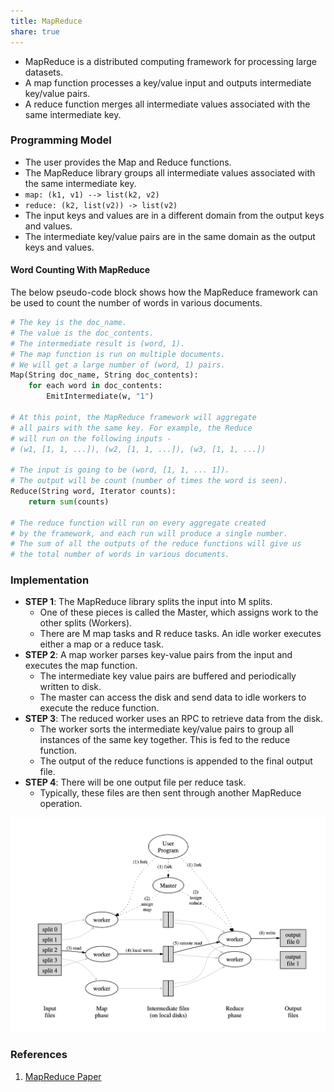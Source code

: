 ```yaml
---
title: MapReduce
share: true
---
```


* MapReduce is a distributed computing framework for processing large datasets.
* A map function processes a key/value input and outputs intermediate key/value pairs. 
* A reduce function merges all intermediate values associated with the same intermediate key.

### Programming Model

* The user provides the Map and Reduce functions.
* The MapReduce library groups all intermediate values associated with the same intermediate key.
* `map: (k1, v1) --> list(k2, v2)`
* `reduce: (k2, list(v2)) -> list(v2)`
* The input keys and values are in a different domain from the output keys and values.
* The intermediate key/value pairs are in the same domain as the output keys and values.

#### Word Counting With MapReduce

The below pseudo-code block shows how the MapReduce framework can be used to count the number of words in various documents.

````python
# The key is the doc_name.
# The value is the doc_contents.
# The intermediate result is (word, 1).
# The map function is run on multiple documents.
# We will get a large number of (word, 1) pairs.
Map(String doc_name, String doc_contents):
	for each word in doc_contents:
		EmitIntermediate(w, "1")

# At this point, the MapReduce framework will aggregate
# all pairs with the same key. For example, the Reduce
# will run on the following inputs - 
# (w1, [1, 1, ...]), (w2, [1, 1, ...]), (w3, [1, 1, ...])

# The input is going to be (word, [1, 1, ... 1]).
# The output will be count (number of times the word is seen).
Reduce(String word, Iterator counts):
	return sum(counts)

# The reduce function will run on every aggregate created
# by the framework, and each run will produce a single number.
# The sum of all the outputs of the reduce functions will give us
# the total number of words in various documents.
````

### Implementation

* **STEP 1**: The MapReduce library splits the input into M splits.
  * One of these pieces is called the Master, which assigns work to the other splits (Workers).
  * There are M map tasks and R reduce tasks. An idle worker executes either a map or a reduce task.
* **STEP 2**: A map worker parses key-value pairs from the input and executes the map function.
  * The intermediate key value pairs are buffered and periodically written to disk.
  * The master can access the disk and send data to idle workers to execute the reduce function.
* **STEP 3**: The reduced worker uses an RPC to retrieve data from the disk.
  * The worker sorts the intermediate key/value pairs to group all instances of the same key together. This is fed to the reduce function.
  * The output of the reduce functions is appended to the final output file.
* **STEP 4**: There will be one output file per reduce task.
  * Typically, these files are then sent through another MapReduce operation.

![Map Reduce Implementation.png](./2.%20Areas/Technology/Distributed%20Systems/Map%20Reduce%20Implementation.png)

### References

1. [MapReduce Paper](https://static.googleusercontent.com/media/research.google.com/en//archive/mapreduce-osdi04.pdf)
